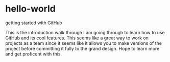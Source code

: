# hello-world
getting started with GitHub

This is the introduction walk through I am going through to learn how to use GitHub and its cool features.
This seems like a great way to work on projects as a team since it seems like it allows you to make versions of
the project before committing it fully to the grand design. Hope to learn more and get proficent with this. 
